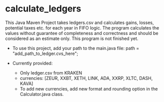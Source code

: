 # calculate_ledgers
This Java Maven Project takes ledgers.csv and calculates gains, losses, potential taxes etc. for each year in FIFO logic.
The program calculates the values without guarantee of completeness and correctness and should be considered as an estimate only.
This program is not finished yet.
- To use this project, add your path to the main.java file: path = "add_path_to_ledger.cvs_here";

- Currently provided:
  - Only ledger.csv from KRAKEN
  - currencies: [ZEUR, XXBT, XETH, LINK, ADA, XXRP, XLTC, DASH, KAVA]
  - To add new currencies, add new format and rounding option in the Calculator.java class.

